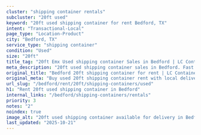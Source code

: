 ```yaml
---
cluster: "shipping container rentals"
subcluster: "20ft used"
keyword: "20ft used shipping container for rent Bedford, TX"
intent: "Transactional-Local"
page_type: "Location-Product"
city: "Bedford, TX"
service_type: "shipping container"
condition: "Used"
size: "20ft"
title_tag: "20ft Emx Used shipping container Sales in Bedford | LC Container"
meta_description: "20ft used shipping container sales in Bedford. Fast delivery, competitive pricing. Serving shipping containers area. Quote ID: EM2. Call (214) 524-4168 for your free quote today."
original_title: "Bedford 20ft shipping container for rent | LC Container"
original_meta: "Buy used 20ft shipping container rent with local delivery in Bedford, TX. LC Container — local Since 2003. Request a fast quote today."
url_slug: "/bedford/rent/20ft/shipping-containers/used"
h1: "Rent 20ft used shipping container in Bedford"
internal_links: "/bedford/shipping-containers/rentals"
priority: 3
notes: "2"
noindex: true
image_alt: "20ft used shipping container available for delivery in Bedford"
last_updated: "2025-10-21"
---
```


<!-- TODO: Add unique city/inventory copy, images, and internal links here. -->
